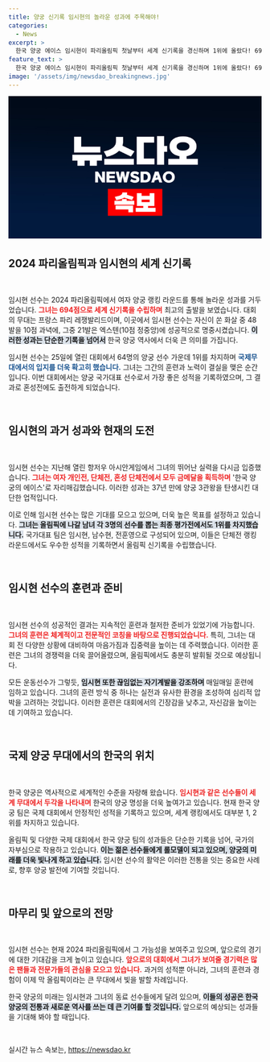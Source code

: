 ```yaml
---
title: 양궁 신기록 임시현의 놀라운 성과에 주목해야!
categories:
  - News
excerpt: >
  한국 양궁 에이스 임시현이 파리올림픽 첫날부터 세계 신기록을 경신하며 1위에 올랐다! 694점으로 올림픽 신기록을 세운 그녀, 개인전과 혼성전에서의 활약이 기대된다!
feature_text: >
  한국 양궁 에이스 임시현이 파리올림픽 첫날부터 세계 신기록을 경신하며 1위에 올랐다! 694점으로 올림픽 신기록을 세운 그녀, 개인전과 혼성전에서의 활약이 기대된다!
image: '/assets/img/newsdao_breakingnews.jpg'
---
```


<p><img src="/assets/img/newsdao_breakingnews.jpg" alt="flaretime 속보" /></p>

<h2 data-ke-size="size26">2024 파리올림픽과 임시현의 세계 신기록</h2>

<p data-ke-size="size16">&nbsp;</p>

<p>임시현 선수는 2024 파리올림픽에서 여자 양궁 랭킹 라운드를 통해 놀라운 성과를 거두었습니다. <b><span style="color: #ee2323;">그녀는 694점으로 세계 신기록을 수립하며</span></b> 최고의 출발을 보였습니다. 대회의 무대는 프랑스 파리 레쟁발리드이며, 이곳에서 임시현 선수는 자신이 쏜 화살 중 48발을 10점 과녁에, 그중 21발은 엑스텐(10점 정중앙)에 성공적으로 명중시켰습니다. <b><span style="background-color: #21538527;">이러한 성과는 단순한 기록을 넘어서</span></b> 한국 양궁 역사에서 더욱 큰 의미를 가집니다. </p>

<p>임시현 선수는 25일에 열린 대회에서 64명의 양궁 선수 가운데 1위를 차지하며 <b><span style="color: #1a5490;">국제무대에서의 입지를 더욱 확고히 했습니다.</span></b> 그녀는 그간의 훈련과 노력이 결실을 맺은 순간입니다. 이번 대회에서는 양궁 국가대표 선수로서 가장 좋은 성적을 기록하였으며, 그 결과로 혼성전에도 출전하게 되었습니다.</p>

<p data-ke-size="size16">&nbsp;</p>

<h2 data-ke-size="size26">임시현의 과거 성과와 현재의 도전</h2>

<p data-ke-size="size16">&nbsp;</p>

<p>임시현 선수는 지난해 열린 항저우 아시안게임에서 그녀의 뛰어난 실력을 다시금 입증했습니다. <b><span style="color: #ee2323;">그녀는 여자 개인전, 단체전, 혼성 단체전에서 모두 금메달을 획득하며</span></b> '한국 양궁의 에이스'로 자리매김했습니다. 이러한 성과는 37년 만에 양궁 3관왕을 탄생시킨 대단한 업적입니다. </p>

<p>이로 인해 임시현 선수는 많은 기대를 모으고 있으며, 더욱 높은 목표를 설정하고 있습니다. <b><span style="background-color: #21538527;">그녀는 올림픽에 나갈 남녀 각 3명의 선수를 뽑는 최종 평가전에서도 1위를 차지했습니다.</span></b> 국가대표 팀은 임시현, 남수현, 전훈영으로 구성되어 있으며, 이들은 단체전 랭킹라운드에서도 우수한 성적을 기록하면서 올림픽 신기록을 수립했습니다.</p>

<p data-ke-size="size16">&nbsp;</p>

<h2 data-ke-size="size26">임시현 선수의 훈련과 준비</h2>

<p data-ke-size="size16">&nbsp;</p>

<p>임시현 선수의 성공적인 결과는 지속적인 훈련과 철저한 준비가 있었기에 가능합니다. <b><span style="color: #ee2323;">그녀의 훈련은 체계적이고 전문적인 코칭을 바탕으로 진행되었습니다.</span></b> 특히, 그녀는 대회 전 다양한 상황에 대비하여 마음가짐과 집중력을 높이는 데 주력했습니다. 이러한 훈련은 그녀의 경쟁력을 더욱 끌어올렸으며, 올림픽에서도 충분히 발휘될 것으로 예상됩니다. </p>

<p>모든 운동선수가 그렇듯, <b><span style="background-color: #21538527;">임시현 또한 끊임없는 자기계발을 강조하며</span></b> 매일매일 훈련에 임하고 있습니다. 그녀의 훈련 방식 중 하나는 실전과 유사한 환경을 조성하여 심리적 압박을 고려하는 것입니다. 이러한 훈련은 대회에서의 긴장감을 낮추고, 자신감을 높이는 데 기여하고 있습니다.</p>

<p data-ke-size="size16">&nbsp;</p>

<h2 data-ke-size="size26">국제 양궁 무대에서의 한국의 위치</h2>

<p data-ke-size="size16">&nbsp;</p>

<p>한국 양궁은 역사적으로 세계적인 수준을 자랑해 왔습니다. <b><span style="color: #ee2323;">임시현과 같은 선수들이 세계 무대에서 두각을 나타내며</span></b> 한국의 양궁 명성을 더욱 높여가고 있습니다. 현재 한국 양궁 팀은 국제 대회에서 안정적인 성적을 기록하고 있으며, 세계 랭킹에서도 대부분 1, 2위를 차지하고 있습니다. </p>

<p>올림픽 및 다양한 국제 대회에서 한국 양궁 팀의 성과들은 단순한 기록을 넘어, 국가의 자부심으로 작용하고 있습니다. <b><span style="background-color: #21538527;">이는 젊은 선수들에게 롤모델이 되고 있으며, 양궁의 미래를 더욱 빛나게 하고 있습니다.</span></b> 임시현 선수의 활약은 이러한 전통을 잇는 중요한 사례로, 향후 양궁 발전에 기여할 것입니다.</p>

<p data-ke-size="size16">&nbsp;</p>

<h2 data-ke-size="size26">마무리 및 앞으로의 전망</h2>

<p data-ke-size="size16">&nbsp;</p>

<p>임시현 선수는 현재 2024 파리올림픽에서 그 가능성을 보여주고 있으며, 앞으로의 경기에 대한 기대감을 크게 높이고 있습니다. <b><span style="color: #ee2323;">앞으로의 대회에서 그녀가 보여줄 경기력은 많은 팬들과 전문가들의 관심을 모으고 있습니다.</span></b> 과거의 성적뿐 아니라, 그녀의 훈련과 경험이 이제 막 올림픽이라는 큰 무대에서 빛을 발할 차례입니다. </p>

<p>한국 양궁의 미래는 임시현과 그녀의 동료 선수들에게 달려 있으며, <b><span style="background-color: #21538527;">이들의 성공은 한국 양궁의 전통과 새로운 역사를 쓰는 데 큰 기여를 할 것입니다.</span></b> 앞으로의 예상되는 성과들을 기대해 봐야 할 때입니다. </p>

<p data-ke-size="size16">&nbsp;</p>
실시간 뉴스 속보는, <a href="https://newsdao.kr" rel="dofollow">https://newsdao.kr</a>


